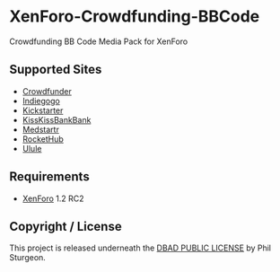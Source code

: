 XenForo-Crowdfunding-BBCode
===========================

Crowdfunding BB Code Media Pack for XenForo

Supported Sites
------------
* [Crowdfunder](http://www.crowdfunder.co.uk)
* [Indiegogo](http://www.indiegogo.com)
* [Kickstarter](http://www.kickstarter.com)
* [KissKissBankBank](http://www.kisskissbankbank.com)
* [Medstartr](http://www.medstartr.com)
* [RocketHub](http://www.rockethub.com)
* [Ulule](http://www.ulule.com)

Requirements
------------
* [XenForo](http://xenforo.com/) 1.2 RC2

Copyright / License
------------

This project is released underneath the [DBAD PUBLIC LICENSE](http://www.dbad-license.org) by Phil Sturgeon.